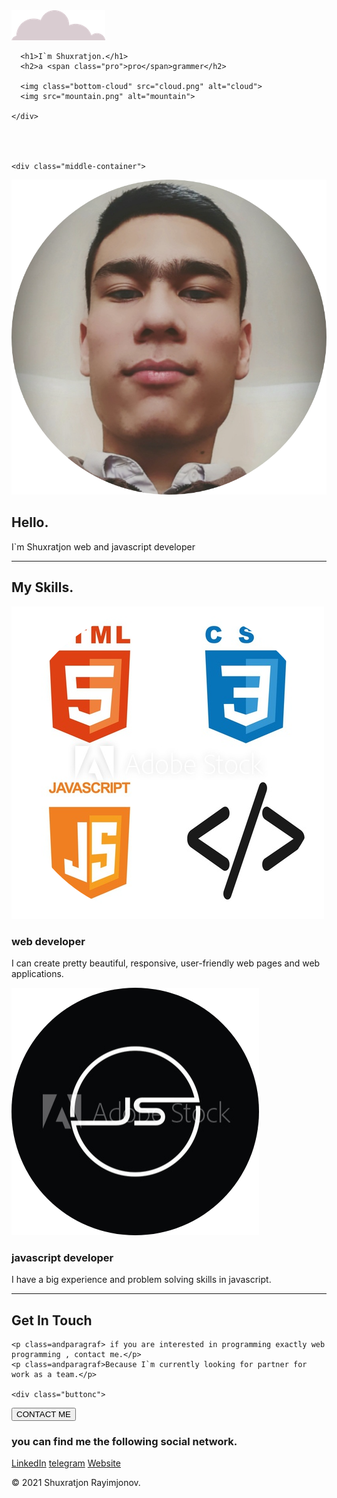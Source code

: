 <!DOCTYPE html>
<html lang="en" dir="ltr">
  <head>
    <meta charset="utf-8">
    <title>my website</title>
    <link rel="preconnect" href="https://fonts.gstatic.com">
<link href="https://fonts.googleapis.com/css2?family=Merriweather:wght@300&family=Montserrat:ital,wght@1,300&family=Sacramento&display=swap" rel="stylesheet">
<link rel="favicon icon" href="favicon.ico">
<link rel="stylesheet" href="mypersonalwebsite.css">
  </head>
  <body>
    <div class="high_container">
      <img class="top-cloud" src="cloud.png" alt="cloud">



      <h1>I`m Shuxratjon.</h1>
      <h2>a <span class="pro">pro</span>grammer</h2>

      <img class="bottom-cloud" src="cloud.png" alt="cloud">
      <img src="mountain.png" alt="mountain">

    </div>




    <div class="middle-container">
  <div class="profile">
    <img class="myprofileicture" src="shuxrat.png" alt="shuxratjon Rayimjonov">
    <h2 id="heading">Hello.</h2>
    <p>I`m Shuxratjon web and javascript developer </p>
  </div>
  <hr>
  <div class="skills">
    <h2>My Skills.</h2>
    <div class="skill-row">
      <img class="skillimage1" src="circle-cropped(1).png" alt="webdelopmentskill">
      <h3>web developer</h3>
      <p class="skilldescription1">I can create pretty beautiful, responsive, user-friendly web pages and web applications.</p>
    </div>
    <div class="skill-row">
      <img class="skillimage" src="circle-cropped(2).png" alt="javascriptdeveloper">
      <h3>javascript developer</h3>
      <p class="skilldescription2">I have a big experience and problem solving skills in javascript.</p>
    </div>
  </div>
  <hr>
  <div class="contact-me">
    <h2 id="endh2">Get In Touch</h2>

    <p class=andparagraf> if you are interested in programming exactly web programming , contact me.</p>
    <p class=andparagraf>Because I`m currently looking for partner for work as a team.</p>

    <div class="buttonc">

<button type="button" name="button">CONTACT ME</button>
    </div>
  </div>
</div>
<div class="bottom-container">
    <h3>you can find me the following social network.</h3>
  <a class="footer-                                                                                                                                                                                 link" href="https://www.linkedin.com/">LinkedIn</a>
  <a class="footer-link" href="https://telegramm.me/">telegram</a>
  <a class="footer-link" href="https://www.appbrewery.com/">Website</a>
  <p id="footerp">© 2021 Shuxratjon Rayimjonov.</p>
</div>
<div class="space">


</div>


  </body>
</html>

